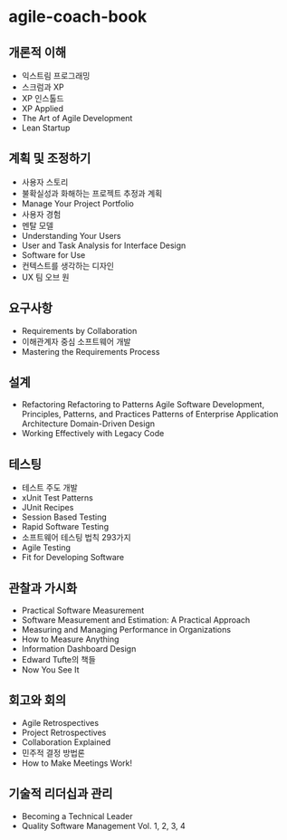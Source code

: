 # agile-coach-book


## 개론적 이해
- 익스트림 프로그래밍
- 스크럼과 XP
- XP 인스톨드
- XP Applied
- The Art of Agile Development
- Lean Startup

## 계획 및 조정하기
- 사용자 스토리
- 불확실성과 화해하는 프로젝트 추정과 계획
- Manage Your Project Portfolio
- 사용자 경험
- 멘탈 모델
- Understanding Your Users
- User and Task Analysis for Interface Design
- Software for Use
- 컨텍스트를 생각하는 디자인
- UX 팀 오브 원

## 요구사항
- Requirements by Collaboration
- 이해관계자 중심 소프트웨어 개발
- Mastering the Requirements Process

## 설계
- Refactoring
Refactoring to Patterns
Agile Software Development, Principles, Patterns, and Practices
Patterns of Enterprise Application Architecture
Domain-Driven Design
- Working Effectively with Legacy Code

## 테스팅
- 테스트 주도 개발
- xUnit Test Patterns
- JUnit Recipes
- Session Based Testing
- Rapid Software Testing
- 소프트웨어 테스팅 법칙 293가지
- Agile Testing
- Fit for Developing Software

## 관찰과 가시화
- Practical Software Measurement
- Software Measurement and Estimation: A Practical Approach
- Measuring and Managing Performance in Organizations
- How to Measure Anything
- Information Dashboard Design
- Edward Tufte의 책들
- Now You See It

## 회고와 회의
- Agile Retrospectives
- Project Retrospectives
- Collaboration Explained
- 민주적 결정 방법론
- How to Make Meetings Work!

## 기술적 리더십과 관리
- Becoming a Technical Leader
- Quality Software Management Vol. 1, 2, 3, 4
